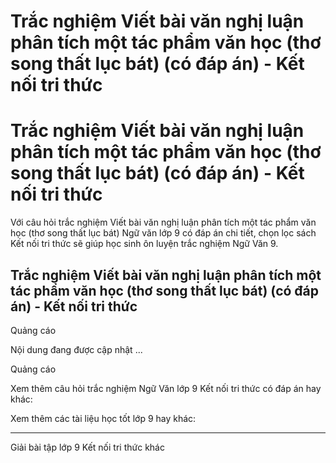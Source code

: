 # Trắc nghiệm Viết bài văn nghị luận phân tích một tác phẩm văn học (thơ song thất lục bát) (có đáp án) - Kết nối tri thức

# Trắc nghiệm Viết bài văn nghị luận phân tích một tác phẩm văn học (thơ song thất lục bát) (có đáp án) - Kết nối tri thức

Với câu hỏi trắc nghiệm Viết bài văn nghị luận phân tích một tác phẩm văn học (thơ song thất lục bát) Ngữ văn lớp 9 có đáp án chi tiết, chọn lọc sách Kết nối tri thức sẽ giúp học sinh ôn luyện trắc nghiệm Ngữ Văn 9.

## Trắc nghiệm Viết bài văn nghị luận phân tích một tác phẩm văn học (thơ song thất lục bát) (có đáp án) - Kết nối tri thức

Quảng cáo

Nội dung đang được cập nhật ...

Quảng cáo

Xem thêm câu hỏi trắc nghiệm Ngữ Văn lớp 9 Kết nối tri thức có đáp án hay khác:

Xem thêm các tài liệu học tốt lớp 9 hay khác:

* * *

Giải bài tập lớp 9 Kết nối tri thức khác
